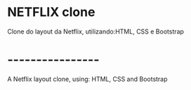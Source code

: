 # NETFLIX clone

Clone do layout da Netflix, utilizando:HTML, CSS e Bootstrap

# ----------------

A Netflix layout clone, using: HTML, CSS and Bootstrap
